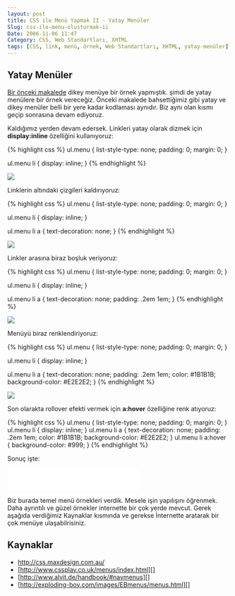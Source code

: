 ```yaml
---
layout: post
title: CSS ile Menü Yapmak II - Yatay Menüler
Slug: css-ile-menu-olusturmak-ii
Date: 2006-11-06 11:47
Category: CSS, Web Standartları, XHTML
tags: [CSS, link, menü, örnek, Web Standartları, XHTML, yatay-menüler]
---
```


## Yatay Menüler

[Bir önceki makalede][] dikey menüye bir örnek yapmıştık. şimdi de yatay
menülere bir örnek vereceğiz. Önceki makalede bahsettiğimiz gibi yatay
ve dikey menüler belli bir yere kadar kodlaması aynıdır. Biz aynı olan
kısmı geçip sonrasına devam ediyoruz.

Kaldığımız yerden devam edersek. Linkleri yatay olarak dizmek için
**display:inline** özelliğini kullanıyoruz:

{% highlight css %}
ul.menu {
    list-style-type: none;
    padding: 0;
    margin: 0;
}

ul.menu li {
	display: inline;
}
{% endhighlight %}

![][100]

Linklerin altındaki çizgileri kaldırıyoruz:

{% highlight css %}
ul.menu {
    list-style-type: none;
    padding: 0;
    margin: 0;
}

ul.menu li {
	display: inline;
}

ul.menu li a {
	text-decoration: none;
}
{% endhighlight %}

![][1]

Linkler arasına biraz boşluk veriyoruz:

{% highlight css %}
ul.menu {
    list-style-type: none;
    padding: 0;
    margin: 0;
}

ul.menu li {
	display: inline;
}

ul.menu li a {
    text-decoration: none;
    padding: .2em 1em;
}
{% endhighlight %}

![][2]

Menüyü biraz renklendiriyoruz:

{% highlight css %}
ul.menu {
    list-style-type: none;
    padding: 0;
    margin: 0;
}

ul.menu li {
	display: inline;
}

ul.menu li a {
  text-decoration: none;
  padding: .2em 1em;
  color: #1B1B1B;
  background-color: #E2E2E2;
}
{% endhighlight %}

![][3]

Son olarakta rollover efekti vermek için **a:hover** özelliğine renk
atıyoruz:

{% highlight css %}
ul.menu {
    list-style-type: none;
    padding: 0;
    margin: 0;
}
ul.menu li {
	display: inline;
}
ul.menu li a {
    text-decoration: none;
    padding: .2em 1em;
    color: #1B1B1B;
    background-color: #E2E2E2;
}
ul.menu li a:hover
{
background-color: #999;
}
{% endhighlight %}

Sonuç işte:

<iframe src="/dokumanlar/menuy.html" width="300" height="50" frameborder="0" scrolling="auto"></iframe>

Biz burada temel menü örnekleri verdik. Mesele işin yapılışını öğrenmek.
Daha ayrıntılı ve güzel örnekler internette bir çok yerde mevcut. Gerek
aşağıda verdiğimiz Kaynaklar kısmında ve gerekse İnternette aratarak bir
çok menüye ulaşabilrisiniz.

## Kaynaklar

-   http://css.maxdesign.com.au/
-   [http://www.cssplay.co.uk/menus/index.html][]
-   [http://www.alvit.de/handbook/#navmenus][]
-   [http://exploding-boy.com/images/EBmenus/menus.html][]

  [Bir önceki makalede]: http://www.fatihhayrioglu.com/?p=209
  [100]: /images/menu_resim1.gif
  [1]: /images/menu_resim2.gif
  [2]: /images/menu_resim3.gif
  [3]: /images/menu_resim4.gif
  [http://www.cssplay.co.uk/menus/index.html]: http://www.cssplay.co.uk/menus/index.html
  [http://www.alvit.de/handbook/#navmenus]: http://www.alvit.de/handbook/#navmenus
  [http://exploding-boy.com/images/EBmenus/menus.html]: http://exploding-boy.com/images/EBmenus/menus.html

